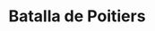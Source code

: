 ﻿---
title: "Batalla de Poitiers"
permalink: periodes_262.html
layout: periode
dataInici: 1356-09-19
sidebar: periodes
pares:
  - 252:
    title: "Guerra de los Cien Años"
    dataInici: "(1337-01-01)"
    dataFi: "(1453-10-17)"

fills:
jocsPrincipals:
jocsEscenaris:
jocsEpoca:
  - title: "Poitiers 1356 et Formigny 1450"
    bggId: 9867
    escenari: "Poitiers"

  - title: "Men of Iron"
    bggId: 14683
    escenari: "Poitiers"
    dataInici: 
    dataFi: 

  - title: "Ancient Battles Deluxe Expansion Kit 4: Art of War"
    bggId: 42472
    escenari: "Poitiers"
    dataInici: 
    dataFi: 

jocsEpocaEscenaris:
---
